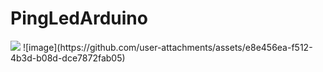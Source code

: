 # PingLedArduino

<img src= "https://img.icons8.com/?size=100&id=ZYZTkkpmcBJT&format=png&color=000000">
![image](https://github.com/user-attachments/assets/e8e456ea-f512-4b3d-b08d-dce7872fab05)
